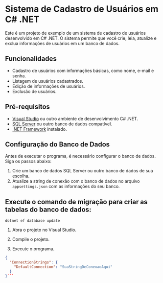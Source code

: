 # Sistema de Cadastro de Usuários em C# .NET

Este é um projeto de exemplo de um sistema de cadastro de usuários desenvolvido em C# .NET. O sistema permite que você crie, leia, atualize e exclua informações de usuários em um banco de dados.

## Funcionalidades

- Cadastro de usuários com informações básicas, como nome, e-mail e senha.
- Listagem de usuários cadastrados.
- Edição de informações de usuários.
- Exclusão de usuários.

## Pré-requisitos

- [Visual Studio](https://visualstudio.microsoft.com/) ou outro ambiente de desenvolvimento C# .NET.
- [SQL Server](https://www.microsoft.com/sql-server) ou outro banco de dados compatível.
- [.NET Framework](https://dotnet.microsoft.com/) instalado.

## Configuração do Banco de Dados

Antes de executar o programa, é necessário configurar o banco de dados. Siga os passos abaixo:

1. Crie um banco de dados SQL Server ou outro banco de dados de sua escolha.
2. Atualize a string de conexão com o banco de dados no arquivo `appsettings.json` com as informações do seu banco.

## Execute o comando de migração para criar as tabelas do banco de dados:
```dotnet ef database update```
1. Abra o projeto no Visual Studio.

2. Compile o projeto.

3. Execute o programa.

```json
{
  "ConnectionStrings": {
    "DefaultConnection": "SuaStringDeConexaoAqui"
  }
}``` 
